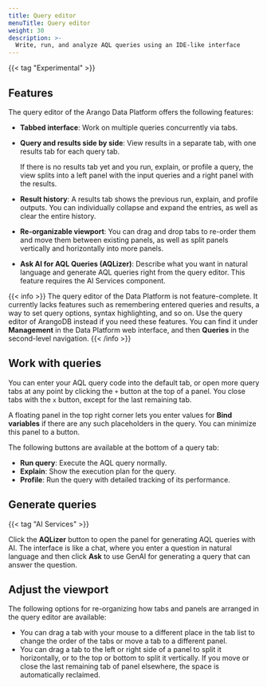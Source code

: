 ```yaml
---
title: Query editor
menuTitle: Query editor
weight: 30
description: >-
  Write, run, and analyze AQL queries using an IDE-like interface
---
```

{{< tag "Experimental" >}}

## Features

The query editor of the Arango Data Platform offers the following features:

- **Tabbed interface**:
  Work on multiple queries concurrently via tabs.

- **Query and results side by side**:
  View results in a separate tab, with one results tab for each query tab.

  If there is no results tab yet and you run, explain, or profile a query, the
  view splits into a left panel with the input queries and a right panel with
  the results.

- **Result history**:
  A results tab shows the previous run, explain, and profile outputs.
  You can individually collapse and expand the entries, as well as clear the
  entire history.

- **Re-organizable viewport**:
  You can drag and drop tabs to re-order them and move them between existing
  panels, as well as split panels vertically and horizontally into more panels.

- **Ask AI for AQL Queries (AQLizer)**:
  Describe what you want in natural language and generate AQL queries right
  from the query editor. This feature requires the AI Services component.

{{< info >}}
The query editor of the Data Platform is not feature-complete. It currently
lacks features such as remembering entered queries and results, a way to set
query options, syntax highlighting, and so on. Use the query editor of ArangoDB
instead if you need these features. You can find it under **Management** in the
Data Platform web interface, and then **Queries** in the second-level navigation.
{{< /info >}}

## Work with queries

You can enter your AQL query code into the default tab, or open more query tabs
at any point by clicking the `+` button at the top of a panel.<!-- TODO: use icon shortcode -->
You close tabs with the `x` button, except for the last remaining tab.

A floating panel in the top right corner lets you enter values for
**Bind variables** if there are any such placeholders in the query. You can
minimize this panel to a button.

The following buttons are available at the bottom of a query tab:
- **Run query**: Execute the AQL query normally.
- **Explain**: Show the execution plan for the query.
- **Profile**: Run the query with detailed tracking of its performance.

## Generate queries

{{< tag "AI Services" >}}

Click the **AQLizer** button to open the panel for generating AQL queries with
AI. The interface is like a chat, where you enter a question in natural language
and then click **Ask** to use GenAI for generating a query that can answer the
question.

## Adjust the viewport

The following options for re-organizing how tabs and panels are arranged in the
query editor are available:

- You can drag a tab with your mouse to a different place in the tab list to
  change the order of the tabs or move a tab to a different panel.
- You can drag a tab to the left or right side of a panel to split it
  horizontally, or to the top or bottom to split it vertically.
  If you move or close the last remaining tab of panel elsewhere, the space is
  automatically reclaimed.
